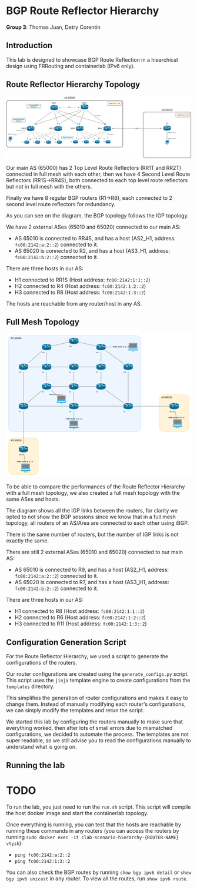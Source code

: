 # BGP Route Reflector Hierarchy

**Group 3**: Thomas Juan, Detry Corentin

## Introduction

This lab is designed to showcase BGP Route Reflection in a hiearchical design using FRRouting and containerlab (IPv6 only).

## Route Reflector Hierarchy Topology

![Diagram of Route Reflector Hierarchy](./diagram_rr_hierarchy.png)

Our main AS (65000) has 2 Top Level Route Reflectors (RR1T and RR2T) connected in full mesh with each other, then we have 4 Second Level Route Reflectors (RR1S->RR4S), both connected to each top level route reflectors but not in full mesh with the others.

Finally we have 8 regular BGP routers (R1->R8), each connected to 2 second level route reflectors for redundancy.

As you can see on the diagram, the BGP topology follows the IGP topology.

We have 2 external ASes (65010 and 65020) connected to our main AS:
- AS 65010 is connected to RR4S, and has a host (AS2_H1, address: `fc00:2142:a:2::2`) connected to it.
- AS 65020 is connected to R2, and has a host (AS3_H1, address: `fc00:2142:b:2::2`) connected to it.

There are three hosts in our AS:
- H1 connected to RR1S (Host address: `fc00:2142:1:1::2`)
- H2 connected to R4 (Host address: `fc00:2142:1:2::2`)
- H3 connected to R8 (Host address: `fc00:2142:1:3::2`)

The hosts are reachable from any router/host in any AS.

## Full Mesh Topology
![Diagram of Full Mesh Topology](./diagram_full_mesh.png)

To be able to compare the performances of the Route Reflector Hierarchy with a full mesh topology, we also created a full mesh topology with the same ASes and hosts.

The diagram shows all the IGP links between the routers, for clarity we opted to not show the BGP sessions since we know that in a full mesh topology, all routers of an AS/Area are connected to each other using iBGP.

There is the same number of routers, but the number of IGP links is not exactly the same.

There are still 2 external ASes (65010 and 65020) connected to our main AS:
- AS 65010 is connected to R9, and has a host (AS2_H1, address: `fc00:2142:a:2::2`) connected to it.
- AS 65020 is connected to R7, and has a host (AS3_H1, address: `fc00:2142:b:2::2`) connected to it.

There are three hosts in our AS:
- H1 connected to R8 (Host address: `fc00:2142:1:1::2`)
- H2 connected to R6 (Host address: `fc00:2142:1:2::2`)
- H3 connected to R11 (Host address: `fc00:2142:1:3::2`)

## Configuration Generation Script
For the Route Reflector Hierarchy, we used a script to generate the configurations of the routers.

Our router configurations are created using the `generate_configs.py` script. This script uses the `jinja` template engine to create configurations from the `templates` directory.

This simplifies the generation of router configurations and makes it easy to change them. Instead of manually modifying each router's configurations, we can simply modify the templates and rerun the script.

We started this lab by configuring the routers manually to make sure that everything worked, then after lots of small errors due to mismatched configurations, we decided to automate the process.
The templates are not super readable, so we still advise you to read the configurations manually to understand what is going on.

## Running the lab
# TODO
To run the lab, you just need to run the `run.sh` script. This script will compile the host docker image and start the containerlab topology.

Once everything is running, you can test that the hosts are reachable by running these commands in any routers (you can access the routers by running `sudo docker exec -it clab-scenario-hierarchy-{ROUTER-NAME} vtysh`):
- `ping fc00:2142:a:2::2`
- `ping fc00:2142:1:3::2`

You can also check the BGP routes by running `show bgp ipv6 detail` or `show bgp ipv6 unicast` in any router.
To view all the routes, run `show ipv6 route`.
